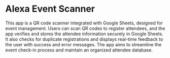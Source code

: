 # Alexa Event Scanner

This app is a QR code scanner integrated with Google Sheets, designed for event management. Users can scan QR codes to register attendees, and the app verifies and stores the attendee information securely in Google Sheets. It also checks for duplicate registrations and displays real-time feedback to the user with success and error messages. The app aims to streamline the event check-in process and maintain an organized attendee database.
